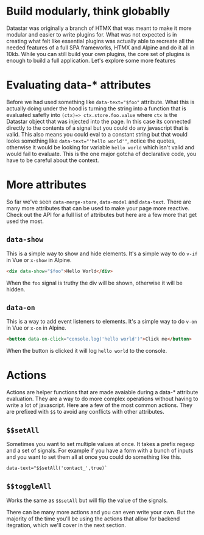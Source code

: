 # Build modularly, think globablly

Datastar was originally a branch of HTMX that was meant to make it more modular and easier to write plugins for.  What was not expected is in creating what felt like essential plugins was actually able to recreate all the needed features of a full SPA frameworks, HTMX and Alpine and do it all in 10kb.  While you can still build your own plugins, the core set of plugins is enough to build a full application.  Let's explore some more features

# Evaluating data-* attributes
Before we had used something like `data-text="$foo"` attribute.  What this is actually doing under the hood is turning the string into a function that is evaluated safefly into `(ctx)=> ctx.store.foo.value` where `ctx` is the Datastar object that was injected into the page.  In this case its connected directly to the contents of a signal but you could do any javascript that is  valid.  This also means you could eval to a constant string but that would looks something like `data-text="'hello world'"`, notice the quotes, otherwise it would be looking for variable `hello world` which isn't valid and would fail to evaluate.  This is the one major gotcha of declarative code, you have to be careful about the context.

# More attributes
So far we've seen `data-merge-store`, `data-model` and `data-text`.  There are many more attributes that can be used to make your page more reactive.  Check out the API for a full list of attributes but here are a few more that get used the most.

## `data-show`
This is a simple way to show and hide elements.  It's a simple way to do `v-if` in Vue or `x-show` in Alpine.

```html
<div data-show="$foo">Hello World</div>
```
When the `foo` signal is truthy the div will be shown, otherwise it will be hidden.

## `data-on`
This is a way to add event listeners to elements.  It's a simple way to do `v-on` in Vue or `x-on` in Alpine.

```html
<button data-on-click="console.log('hello world')">Click me</button>
```
When the button is clicked it will log `hello world` to the console.

# Actions

Actions are helper functions that are made avaiable during a data-* attribute evaluation.  They are a way to do more complex operations without having to write a lot of javascript.  Here are a few of the most common actions.  They are prefixed with `$$` to avoid any conflicts with other attributes.

## `$$setAll`
Sometimes you want to set multiple values at once.  It takes a prefix regexp and a set of signals.  For example if you have a form with a bunch of inputs and you want to set them all at once you could do something like this.
```html
data-text="$$setAll('contact_',true)`
```

## `$$toggleAll`
Works the same as `$$setAll` but will flip the value of the signals.

There can be many more actions and you can even write your own.  But the majority of the time you'll be using the actions that allow for backend itegration, which we'll cover in the next section.
